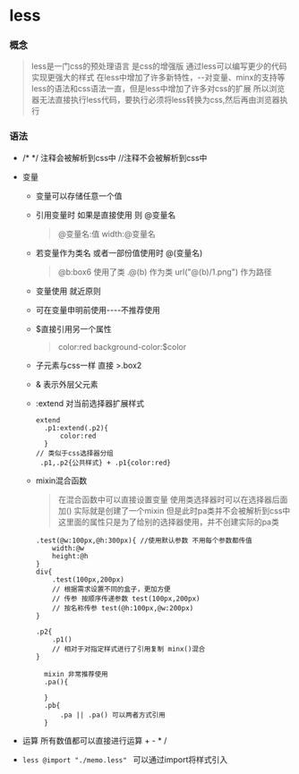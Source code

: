# less

### 概念

   > less是一门css的预处理语言 是css的增强版 通过less可以编写更少的代码实现更强大的样式 
     在less中增加了许多新特性，--对变量、minx的支持等
     less的语法和css语法一直，但是less中增加了许多对css的扩展
     所以浏览器无法直接执行less代码，要执行必须将less转换为css,然后再由浏览器执行 

### 语法

+ /* */ 注释会被解析到css中 //注释不会被解析到css中
+ 变量
  + 变量可以存储任意一个值 
  + 引用变量时 如果是直接使用 则 @变量名
    > @变量名:值  width:@变量名
  + 若变量作为类名 或者一部份值使用时 @(变量名) 
    > @b:box6 使用了类 .@(b) 作为类
     url("@(b)/1.png") 作为路径
  + 变量使用 就近原则
  + 可在变量申明前使用----不推荐使用
  + $直接引用另一个属性  
    > color:red background-color:$color
  + 子元素与css一样 直接 >.box2
  + & 表示外层父元素
  + :extend 对当前选择器扩展样式 
  
     ```less
     extend
       .p1:extend(.p2){
           color:red
       }
     // 类似于css选择器分组
      .p1,.p2{公共样式} + .p1{color:red}
    ```

  + mixin混合函数
    > 在混合函数中可以直接设置变量
      使用类选择器时可以在选择器后面加() 实际就是创建了一个mixin 但是此时pa类并不会被解析到css中 这里面的属性只是为了给别的选择器使用，并不创建实际的pa类

    ```less
    .test(@w:100px,@h:300px){ //使用默认参数 不用每个参数都传值
        width:@w
        height:@h
    }
    div{
        .test(100px,200px)
        // 根据需求设置不同的盒子，更加方便
        // 传参 按顺序传递参数 test(100px,200px)
        // 按名称传参 test(@h:100px,@w:200px)
    }
    ```

    ```less
    .p2{
        .p1()
        // 相对于对指定样式进行了引用复制 minx()混合
    }
     ```

    ```less
      mixin 非常推荐使用
      .pa(){

      }
      .pb{
          .pa || .pa() 可以两者方式引用
      }
    ```

+ 运算 所有数值都可以直接进行运算 + - * /
+ ```less @import "./memo.less" ``` 可以通过import将样式引入
